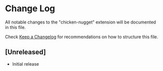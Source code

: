 # Change Log

All notable changes to the "chicken-nugget" extension will be documented in this file.

Check [Keep a Changelog](http://keepachangelog.com/) for recommendations on how to structure this file.

## [Unreleased]

- Initial release